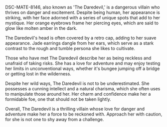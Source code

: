 DSC-MATE-8146, also known as 'The Daredevil,' is a dangerous villain who thrives on danger and excitement. Despite being human, her appearance is striking, with her face adorned with a series of unique spots that add to her mystique. Her orange eyebrows frame her piercing eyes, which are said to glow like molten amber in the dark.

The Daredevil's head is often covered by a retro cap, adding to her suave appearance. Jade earrings dangle from her ears, which serve as a stark contrast to the rough and tumble persona she likes to cultivate.

Those who have met The Daredevil describe her as being reckless and unafraid of taking risks. She has a love for adventure and may enjoy testing her limits in unconventional ways, whether it's bungee jumping off a bridge or getting lost in the wilderness.

Despite her wild ways, The Daredevil is not to be underestimated. She possesses a cunning intellect and a natural charisma, which she often uses to manipulate those around her. Her charm and confidence make her a formidable foe, one that should not be taken lightly.

Overall, The Daredevil is a thrilling villain whose love for danger and adventure make her a force to be reckoned with. Approach her with caution, for she is not one to shy away from a challenge.